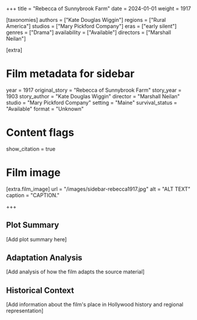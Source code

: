 +++
title = "Rebecca of Sunnybrook Farm"
date = 2024-01-01
weight = 1917

[taxonomies]
authors = ["Kate Douglas Wiggin"]
regions = ["Rural America"]
studios = ["Mary Pickford Company"]
eras = ["early silent"]
genres = ["Drama"]
availability = ["Available"]
directors = ["Marshall Neilan"]

[extra]
# Film metadata for sidebar
year = 1917
original_story = "Rebecca of Sunnybrook Farm"
story_year = 1903
story_author = "Kate Douglas Wiggin"
director = "Marshall Neilan"
studio = "Mary Pickford Company"
setting = "Maine"
survival_status = "Available"
format = "Unknown"

# Content flags
show_citation = true

# Film image
[extra.film_image]
url = "/images/sidebar-rebecca1917.jpg"
alt = "ALT TEXT"
caption = "CAPTION."

+++

## Plot Summary

[Add plot summary here]

## Adaptation Analysis

[Add analysis of how the film adapts the source material]

## Historical Context

[Add information about the film's place in Hollywood history and regional representation]